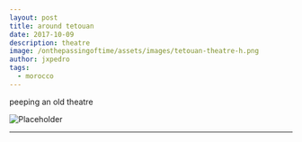 ```yaml
---
layout: post
title: around tetouan
date: 2017-10-09
description: theatre
image: /onthepassingoftime/assets/images/tetouan-theatre-h.png
author: jxpedro
tags: 
  - morocco
---
```

<p >peeping an old theatre</p>

![Placeholder](/onthepassingoftime/assets/images/tetouan-theatre.jpg)

<p></p>

<hr/>
